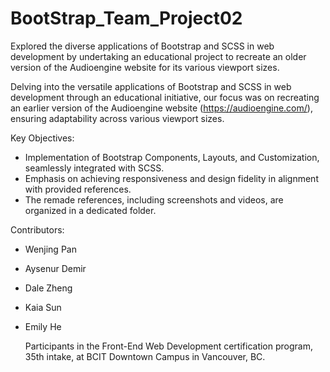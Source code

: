 # BootStrap_Team_Project02

Explored the diverse applications of Bootstrap and SCSS in web development by undertaking an educational project to recreate an older version of the Audioengine website for its various viewport sizes.

Delving into the versatile applications of Bootstrap and SCSS in web development through an educational initiative, our focus was on recreating an earlier version of the Audioengine website (https://audioengine.com/), ensuring adaptability across various viewport sizes.

Key Objectives: 
- Implementation of Bootstrap Components, Layouts, and Customization, seamlessly integrated with SCSS.
- Emphasis on achieving responsiveness and design fidelity in alignment with provided references.
- The remade references, including screenshots and videos, are organized in a dedicated folder.

Contributors: 
- Wenjing Pan
- Aysenur Demir
- Dale Zheng
- Kaia Sun
- Emily He

  Participants in the Front-End Web Development certification program, 35th intake, at BCIT Downtown Campus in Vancouver, BC.
